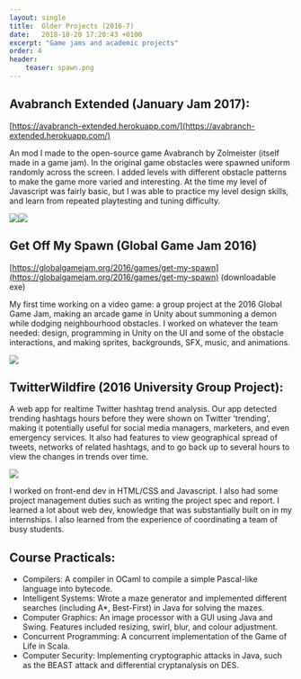 ```yaml
---
layout: single
title:  Older Projects (2016-7)
date:   2018-10-20 17:20:43 +0100
excerpt: "Game jams and academic projects"
order: 4
header:
    teaser: spawn.png
---
```

## Avabranch Extended (January Jam 2017):
[https://avabranch-extended.herokuapp.com/](https://avabranch-extended.herokuapp.com/)

An mod I made to the open-source game Avabranch by Zolmeister (itself made in a game jam). In the original game obstacles were spawned uniform randomly across the screen. I added levels with different obstacle patterns to make the game more varied and interesting. At the time my level of Javascript was fairly basic, but I was able to practice my level design skills, and learn from repeated playtesting and tuning difficulty.

<img src="{{site.url}}/assets/img/Avabranch2.png"/><img src="{{site.url}}/assets/img/avabranch3.png"/>

## Get Off My Spawn (Global Game Jam 2016)
[https://globalgamejam.org/2016/games/get-my-spawn](https://globalgamejam.org/2016/games/get-my-spawn) (downloadable exe)

My first time working on a video game: a group project at the 2016 Global Game Jam, making an arcade game in Unity about summoning a demon while dodging neighbourhood obstacles. I worked on whatever the team needed: design, programming in Unity on the UI and some of the obstacle interactions, and making sprites, backgrounds, SFX, music, and animations.

<img src="{{site.url}}/assets/img/spawn.png"/>

## TwitterWildfire (2016 University Group Project):
A web app for realtime Twitter hashtag trend analysis. Our app detected trending hashtags hours before they were shown on Twitter 'trending', making it potentially useful for social media managers, marketers, and even emergency services. It also had features to view geographical spread of tweets, networks of related hashtags, and to go back up to several hours to view the changes in trends over time.

<img src="{{site.url}}/assets/img/digitalwildfire1.jpg">

I worked on front-end dev in HTML/CSS and Javascript. I also had some project management duties such as writing the project spec and report. I learned a lot about web dev, knowledge that was substantially built on in my internships. I also learned from the experience of coordinating a team of busy students.

## Course Practicals:
- Compilers: A compiler in OCaml to compile a simple Pascal-like language into bytecode. 
- Intelligent Systems: Wrote a maze generator and implemented different searches (including A*, Best-First) in Java for solving the mazes.
- Computer Graphics: An image processor with a GUI using Java and Swing. Features included resizing, swirl, blur, and colour adjustment.
- Concurrent Programming: A concurrent implementation of the Game of Life in Scala.
- Computer Security: Implementing cryptographic attacks in Java, such as the BEAST attack and differential cryptanalysis on DES.